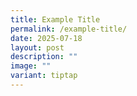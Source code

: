 ```yaml
---
title: Example Title
permalink: /example-title/
date: 2025-07-18
layout: post
description: ""
image: ""
variant: tiptap
---
```

